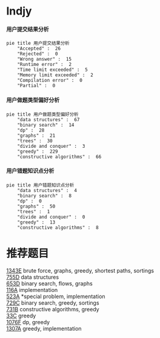 # lndjy

<!-- tabs:start -->



#### **用户提交结果分析**

```mermaid
pie title 用户提交结果分析
    "Accepted" :  26
    "Rejected" :  0
    "Wrong answer" :  15
    "Runtime error" :  2
    "Time limit exceeded" :  5
    "Memory limit exceeded" :  2
    "Compilation error" :  0
    "Partial" :  0
```

#### **用户做题类型偏好分析**

```mermaid
pie title 用户做题类型偏好分析
    "data structures" :  67
    "binary search" :  14
    "dp" :  28
    "graphs" :  21
    "trees" :  30
    "divide and conquer" :  3
    "greedy" :  229
    "constructive algorithms" :  66
```
#### **用户错题知识点分析**

```mermaid
pie title 用户错题知识点分析
    "data structures" :  4
    "binary search" :  8
    "dp" :  0
    "graphs" :  50
    "trees" :  1
    "divide and conquer" :  0
    "greedy" :  13
    "constructive algorithms" :  8
```



<!-- tabs:end -->
# 推荐题目
[1343E](https://codeforces.com/contest/1343/problem/E)		brute force,
                        graphs,
                        greedy,
                        shortest paths,
                        sortings		  
[755D](https://codeforces.com/contest/755/problem/D)		data structures		  
[653D](https://codeforces.com/contest/653/problem/D)		binary search,
                        flows,
                        graphs		  
[116A](https://codeforces.com/contest/116/problem/A)		implementation		  
[523A](https://codeforces.com/contest/523/problem/A)		*special problem,
                        implementation		  
[729C](https://codeforces.com/contest/729/problem/C)		binary search,
                        greedy,
                        sortings		  
[731B](https://codeforces.com/contest/731/problem/B)		constructive algorithms,
                        greedy		  
[33C](https://codeforces.com/contest/33/problem/C)		greedy		  
[1076F](https://codeforces.com/contest/1076/problem/F)		dp,
                        greedy		  
[1307A](https://codeforces.com/contest/1307/problem/A)		greedy,
                        implementation		  
